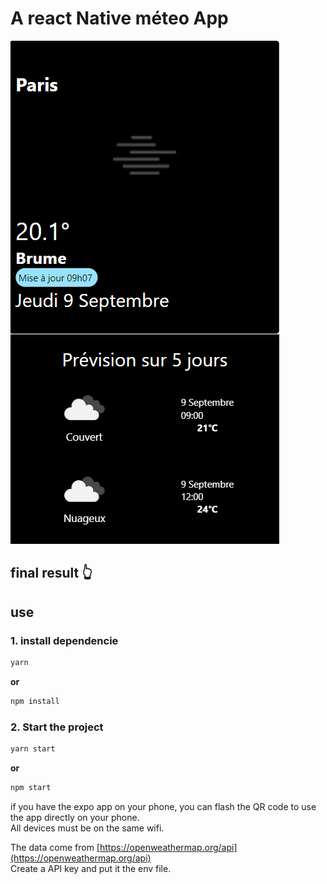 # A react Native méteo App
![météo App](./doc/openwheatermap.png)  
## final result 👆

## use 
### 1.  install dependencie
```bash
yarn
```
**or** 
```bash
npm install
```
### 2. Start the project 

```bash
yarn start
```
**or**
```bash
npm start
```

if you have the expo app on your phone, you can flash the QR code to use the app directly on your phone.  
All devices must be on the same wifi.


The data come from [https://openweathermap.org/api](https://openweathermap.org/api)  
Create a API key and put it the env file.